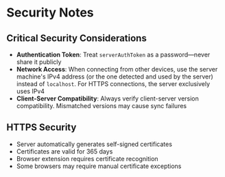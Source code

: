 # Security Notes

## Critical Security Considerations
- **Authentication Token**: Treat `serverAuthToken` as a password—never share it publicly
- **Network Access**: When connecting from other devices, use the server machine's IPv4 address (or the one detected and used by the server) instead of `localhost`. For HTTPS connections, the server exclusively uses IPv4
- **Client-Server Compatibility**: Always verify client-server version compatibility. Mismatched versions may cause sync failures

## HTTPS Security
- Server automatically generates self-signed certificates
- Certificates are valid for 365 days
- Browser extension requires certificate recognition
- Some browsers may require manual certificate exceptions
